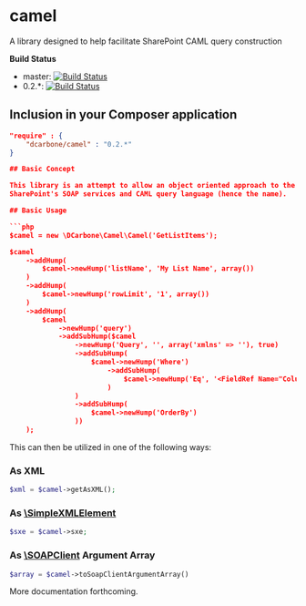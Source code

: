 camel
=====

A library designed to help facilitate SharePoint CAML query construction

**Build Status**
- master: [![Build Status](https://travis-ci.org/dcarbone/camel.svg?branch=master)](https://travis-ci.org/dcarbone/camel)
- 0.2.*: [![Build Status](https://travis-ci.org/dcarbone/camel.svg?branch=0.2.0)](https://travis-ci.org/dcarbone/camel)

## Inclusion in your Composer application

```json
"require" : {
    "dcarbone/camel" : "0.2.*"
}

## Basic Concept

This library is an attempt to allow an object oriented approach to the creation of SOAP queries, specifically targeted at
SharePoint's SOAP services and CAML query language (hence the name).

## Basic Usage

```php
$camel = new \DCarbone\Camel\Camel('GetListItems');

$camel
    ->addHump(
        $camel->newHump('listName', 'My List Name', array())
    )
    ->addHump(
        $camel->newHump('rowLimit', '1', array())
    )
    ->addHump(
        $camel
            ->newHump('query')
            ->addSubHump($camel
                ->newHump('Query', '', array('xmlns' => ''), true)
                ->addSubHump(
                    $camel->newHump('Where')
                        ->addSubHump(
                            $camel->newHump('Eq', '<FieldRef Name="ColumnName" /><Value Type="Text">Column Value</Value>')
                        )
                )
                ->addSubHump(
                    $camel->newHump('OrderBy')
                ))
    );
```

This can then be utilized in one of the following ways:

### As XML
```php
$xml = $camel->getAsXML();
```

### As [\SimpleXMLElement](http://php.net/manual/en/class.simplexmlelement.php)
```php
$sxe = $camel->sxe;
```

### As [\SOAPClient](http://php.net/manual/en/class.soapclient.php) Argument Array
```php
$array = $camel->toSoapClientArgumentArray()
```

More documentation forthcoming.